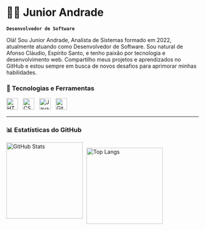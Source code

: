 # 👨‍💻 Junior Andrade

**`Desenvolvedor de Software`**

Olá! Sou Junior Andrade, Analista de Sistemas formado em 2022, atualmente atuando como Desenvolvedor de Software. Sou natural de Afonso Cláudio, Espírito Santo, e tenho paixão por tecnologia e desenvolvimento web. Compartilho meus projetos e aprendizados no GitHub e estou sempre em busca de novos desafios para aprimorar minhas habilidades.

### 🧰 Tecnologias e Ferramentas

<img 
    align="left" 
    alt="HTML"
    title="HTML" 
    width="30px" 
    style="padding-right: 10px;" 
    src="https://cdn.jsdelivr.net/gh/devicons/devicon@latest/icons/html5/html5-original.svg" 
/>
<img 
    align="left" 
    alt="CSS" 
    title="CSS"
    width="30px" 
    style="padding-right: 10px;" 
    src="https://cdn.jsdelivr.net/gh/devicons/devicon@latest/icons/css3/css3-original.svg" 
/>
<img 
    align="left" 
    alt="JavaScript" 
    title="JavaScript"
    width="30px" 
    style="padding-right: 10px;" 
    src="https://cdn.jsdelivr.net/gh/devicons/devicon@latest/icons/javascript/javascript-original.svg" 
/>
<img 
    align="left" 
    alt="Git" 
    title="Git"
    width="30px" 
    style="padding-right: 10px;" 
    src="https://cdn.jsdelivr.net/gh/devicons/devicon@latest/icons/git/git-original.svg" 
/>

<br/>
<br/>

---

### 📊 Estatísticas do GitHub

<div style="display: flex; gap: 10px;">
  <img
    alt="GitHub Stats"
    height="200"
    src="https://github-readme-stats.vercel.app/api?username=WJuniorAndrade&show_icons=true&theme=tokyonight&include_all_commits=true&locale=pt-br"
  />

  <img
    alt="Top Langs"
    height="200"
    src="https://github-readme-stats.vercel.app/api/top-langs/?username=WJuniorAndrade&theme=tokyonight&layout=compact&custom_title=Tecnologias&langs_count=9"
  />
</div>
